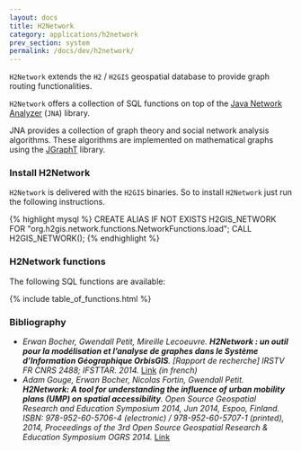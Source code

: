 ```yaml
---
layout: docs
title: H2Network
category: applications/h2network
prev_section: system
permalink: /docs/dev/h2network/
---
```




`H2Network` extends the `H2` / `H2GIS` geospatial database to provide graph routing functionalities. 

`H2Network` offers a collection of SQL functions on top of the [Java Network Analyzer](https://github.com/orbisgis/java-network-analyzer) (`JNA`) library. 

JNA provides a collection of graph theory and social network analysis algorithms. These algorithms are implemented on mathematical graphs using the [JGraphT](https://jgrapht.org/) library.

### Install H2Network

`H2Network` is delivered with the `H2GIS` binaries. So to install `H2Network` just run the following instructions.

{% highlight mysql %}
CREATE ALIAS IF NOT EXISTS H2GIS_NETWORK FOR "org.h2gis.network.functions.NetworkFunctions.load";
CALL H2GIS_NETWORK();
{% endhighlight %}


### H2Network functions

The following SQL functions are available:

{% include table_of_functions.html %}

### Bibliography

* *Erwan Bocher, Gwendall Petit, Mireille Lecoeuvre. **H2Network : un outil pour la modélisation et l’analyse de graphes dans le Système d’Information Géographique OrbisGIS**. [Rapport de recherche] IRSTV FR CNRS 2488; IFSTTAR. 2014.* [Link](https://halshs.archives-ouvertes.fr/halshs-01133333) *(in french)*
* *Adam Gouge, Erwan Bocher, Nicolas Fortin, Gwendall Petit. **H2Network: A tool for understanding the influence of urban mobility plans (UMP) on spatial accessibility**. Open Source Geospatial Research and Education Symposium 2014, Jun 2014, Espoo, Finland. ISBN: 978-952-60-5706-4 (electronic) / 978-952-60-5707-1 (printed), 2014, Proceedings of the 3rd Open Source Geospatial Research & Education Symposium OGRS 2014.* [Link](https://halshs.archives-ouvertes.fr/halshs-01093330/)